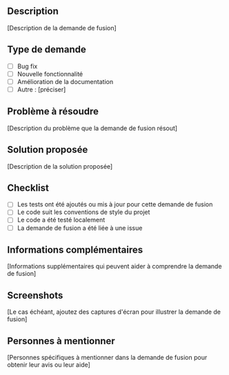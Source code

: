 ## Description

[Description de la demande de fusion]

## Type de demande

- [ ] Bug fix
- [ ] Nouvelle fonctionnalité
- [ ] Amélioration de la documentation
- [ ] Autre : [préciser]

## Problème à résoudre

[Description du problème que la demande de fusion résout]

## Solution proposée

[Description de la solution proposée]

## Checklist

- [ ] Les tests ont été ajoutés ou mis à jour pour cette demande de fusion
- [ ] Le code suit les conventions de style du projet
- [ ] Le code a été testé localement
- [ ] La demande de fusion a été liée à une issue

## Informations complémentaires

[Informations supplémentaires qui peuvent aider à comprendre la demande de fusion]

## Screenshots

[Le cas échéant, ajoutez des captures d'écran pour illustrer la demande de fusion]

## Personnes à mentionner

[Personnes spécifiques à mentionner dans la demande de fusion pour obtenir leur avis ou leur aide]
